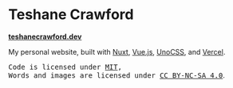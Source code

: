 # Teshane Crawford

**[teshanecrawford.dev](https://teshanecrawford.dev)**

My personal website, built with [Nuxt](https://nuxt.com/), [Vue.js](https://vuejs.org/), [UnoCSS](https://unocss.dev/), and [Vercel](https://www.vercel.com/).
<br>

<samp>Code is licensed under <a href='./LICENSE'>MIT</a>,<br> Words and images are licensed under <a href='https://creativecommons.org/licenses/by-nc-sa/4.0/'>CC BY-NC-SA 4.0</a></samp>.